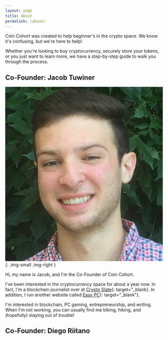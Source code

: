 ```yaml
---
layout: page
title: About
permalink: /about/
---
```


Coin Cohort was created to help beginner's in the crypto space. We know it's confusing, but we're here to help! 

Whether you're looking to buy cryptocurrency, securely store your tokens, or you just want to learn more, we have a step-by-step guide to walk you through the process. 

## Co-Founder: Jacob Tuwiner
![Jacob Headshot](/img/profile/close.jpg){: .img-small .img-right }

Hi, my name is Jacob, and I'm the Co-Founder of Coin Cohort. 

I've been interested in the cryptocurrency space for about a year now. In fact, I'm a blockchain journalist over at [Crypto Slate](https://cryptoslate.com/){: target="_blank}. In addition, I run another website called [Easy PC](https://www.easypc.io/){: target="_blank"}. 

I'm interested in blockchain, PC gaming, entrepreneurship, and writing. When I'm not working, you can usually find me biking, hiking, and (hopefully) staying out of trouble! 

## Co-Founder: Diego Riitano 